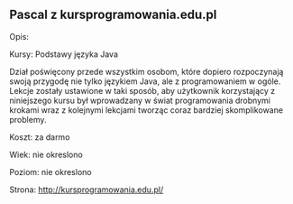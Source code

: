 ## Pascal z kursprogramowania.edu.pl

Opis:

Kursy: Podstawy języka Java

Dział poświęcony przede wszystkim osobom, które dopiero rozpoczynają swoją przygodę nie tylko językiem Java, ale z programowaniem w ogóle. Lekcje zostały ustawione w taki sposób, aby użytkownik korzystający z niniejszego kursu był wprowadzany w świat programowania drobnymi krokami wraz z kolejnymi lekcjami tworząc coraz bardziej skomplikowane problemy.

Koszt: za darmo

Wiek: nie okreslono

Poziom: nie okreslono

Strona: http://kursprogramowania.edu.pl/  



